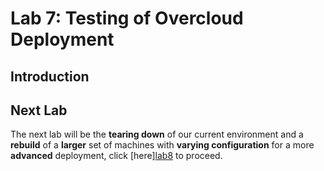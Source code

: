 # Lab 7: Testing of Overcloud Deployment

## Introduction

## Next Lab

The next lab will be the **tearing down** of our current environment and a **rebuild** of a **larger** set of machines with **varying configuration** for a more **advanced** deployment, click [here][lab8](./lab08.md) to proceed.
